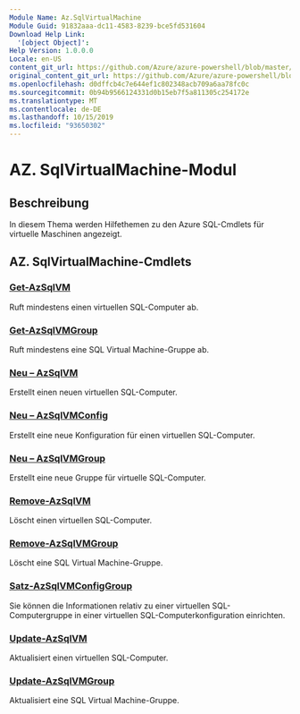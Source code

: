 ```yaml
---
Module Name: Az.SqlVirtualMachine
Module Guid: 91832aaa-dc11-4583-8239-bce5fd531604
Download Help Link:
  '[object Object]': 
Help Version: 1.0.0.0
Locale: en-US
content_git_url: https://github.com/Azure/azure-powershell/blob/master/src/SqlVirtualMachine/SqlVirtualMachine/help/Az.SqlVirtualMachine.md
original_content_git_url: https://github.com/Azure/azure-powershell/blob/master/src/SqlVirtualMachine/SqlVirtualMachine/help/Az.SqlVirtualMachine.md
ms.openlocfilehash: d0dffcb4c7e644ef1c802348acb709a6aa78fc0c
ms.sourcegitcommit: 0b94b9566124331d0b15eb7f5a811305c254172e
ms.translationtype: MT
ms.contentlocale: de-DE
ms.lasthandoff: 10/15/2019
ms.locfileid: "93650302"
---
```

# AZ. SqlVirtualMachine-Modul
## Beschreibung
In diesem Thema werden Hilfethemen zu den Azure SQL-Cmdlets für virtuelle Maschinen angezeigt.

## AZ. SqlVirtualMachine-Cmdlets
### [Get-AzSqlVM](Get-AzSqlVM.md)
Ruft mindestens einen virtuellen SQL-Computer ab.

### [Get-AzSqlVMGroup](Get-AzSqlVMGroup.md)
Ruft mindestens eine SQL Virtual Machine-Gruppe ab.

### [Neu – AzSqlVM](New-AzSqlVM.md)
Erstellt einen neuen virtuellen SQL-Computer.

### [Neu – AzSqlVMConfig](New-AzSqlVMConfig.md)
Erstellt eine neue Konfiguration für einen virtuellen SQL-Computer.

### [Neu – AzSqlVMGroup](New-AzSqlVMGroup.md)
Erstellt eine neue Gruppe für virtuelle SQL-Computer.

### [Remove-AzSqlVM](Remove-AzSqlVM.md)
Löscht einen virtuellen SQL-Computer.

### [Remove-AzSqlVMGroup](Remove-AzSqlVMGroup.md)
Löscht eine SQL Virtual Machine-Gruppe.

### [Satz-AzSqlVMConfigGroup](Set-AzSqlVMConfigGroup.md)
Sie können die Informationen relativ zu einer virtuellen SQL-Computergruppe in einer virtuellen SQL-Computerkonfiguration einrichten.

### [Update-AzSqlVM](Update-AzSqlVM.md)
Aktualisiert einen virtuellen SQL-Computer.

### [Update-AzSqlVMGroup](Update-AzSqlVMGroup.md)
Aktualisiert eine SQL Virtual Machine-Gruppe.

